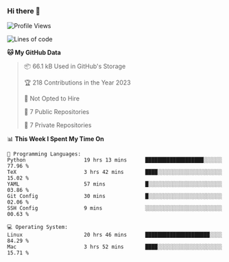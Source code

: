 ### Hi there 👋

<!--
**huayuan4396/huayuan4396** is a ✨ _special_ ✨ repository because its `README.md` (this file) appears on your GitHub profile.

Here are some ideas to get you started:

- 🔭 I’m currently working on ...
- 🌱 I’m currently learning ...
- 👯 I’m looking to collaborate on ...
- 🤔 I’m looking for help with ...
- 💬 Ask me about ...
- 📫 How to reach me: ...
- 😄 Pronouns: ...
- ⚡ Fun fact: ...
-->

<!--START_SECTION:waka-->
![Profile Views](http://img.shields.io/badge/Profile%20Views-0-blue)

![Lines of code](https://img.shields.io/badge/From%20Hello%20World%20I%27ve%20Written-187.1%20thousand%20lines%20of%20code-blue)

**🐱 My GitHub Data** 

> 📦 66.1 kB Used in GitHub's Storage 
 > 
> 🏆 218 Contributions in the Year 2023
 > 
> 🚫 Not Opted to Hire
 > 
> 📜 7 Public Repositories 
 > 
> 🔑 7 Private Repositories 
 > 
📊 **This Week I Spent My Time On** 

```text
💬 Programming Languages: 
Python                   19 hrs 13 mins      ███████████████████░░░░░░   77.96 % 
TeX                      3 hrs 42 mins       ████░░░░░░░░░░░░░░░░░░░░░   15.02 % 
YAML                     57 mins             █░░░░░░░░░░░░░░░░░░░░░░░░   03.86 % 
Git Config               30 mins             █░░░░░░░░░░░░░░░░░░░░░░░░   02.06 % 
SSH Config               9 mins              ░░░░░░░░░░░░░░░░░░░░░░░░░   00.63 % 

💻 Operating System: 
Linux                    20 hrs 46 mins      █████████████████████░░░░   84.29 % 
Mac                      3 hrs 52 mins       ████░░░░░░░░░░░░░░░░░░░░░   15.71 % 
```


<!--END_SECTION:waka-->
